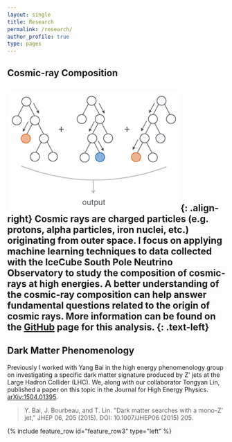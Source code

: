 ```yaml
---
layout: single
title: Research
permalink: /research/
author_profile: true
type: pages
---
```


## Cosmic-ray Composition

![image-left](/assets/images/bdt-small.png){: .align-right} Cosmic rays are charged particles
(e.g. protons, alpha particles, iron nuclei, etc.) originating from outer space. I focus on
 applying machine learning techniques to data collected with the IceCube South Pole Neutrino Observatory to study the composition of cosmic-rays at high energies. A better
  understanding of the cosmic-ray composition can help answer fundamental questions related to the origin of cosmic rays. More information can be found on the [GitHub](https://github.com/jrbourbeau/cr-composition) page for this analysis.
{: .text-left}
---

## Dark Matter Phenomenology

Previously I worked with Yang Bai in the high energy phenomenology group on investigating a specific dark matter signature produced by Z' jets at the Large Hadron Collider (LHC). We, along with our collaborator Tongyan Lin, published a paper on this topic in the Journal for High Energy Physics. [arXiv:1504.01395](https://arxiv.org/abs/1504.01395).

> Y. Bai, J. Bourbeau, and T. Lin. "Dark matter searches with a mono-Z' jet," JHEP 06, 205 (2015). DOI: 10.1007/JHEP06 (2015) 205.

{% include feature_row id="feature_row3" type="left" %}
